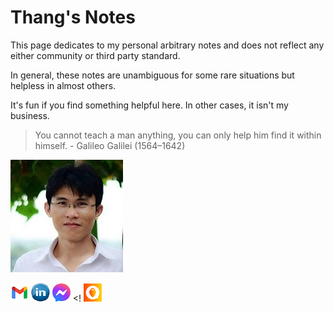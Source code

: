 # Thang's Notes


This page dedicates to my personal arbitrary notes and does not reflect any either community or third party standard. 

In general, these notes are unambiguous for some rare situations but helpless in almost others. 

It's fun if you find something helpful here. In other cases, it isn't my business.

>
> You cannot teach a man anything, you can only help him find it within himself. - Galileo Galilei (1564–1642)
>


![](./assets/images/my_picture3x3.jpg)

[![](./assets/images/icon_email.png)](mailto:caothangckt@gmail.com) 
[![](./assets/images/icon_linkedin.jpg)](https://www.linkedin.com/in/thang-nguyen-5b458a218) 
[![](./assets/images/icon_messenger.png)](https://www.facebook.com/thangckt111) 
<!
[![](./assets/images/icon_safechat.png)](https://safechat.com/u/thangckt) 
>


